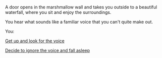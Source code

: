 A door opens in the marshmallow wall and takes you outside to a beautiful
waterfall, where you sit and enjoy the surroundings.

You hear what sounds like a familiar voice that you can't quite make out.

You:

[Get up and look for the voice](../advice_from_mother/advice_from_mother.md)

[Decide to ignore the voice and fall asleep](../bear-story/bear-story.md)
